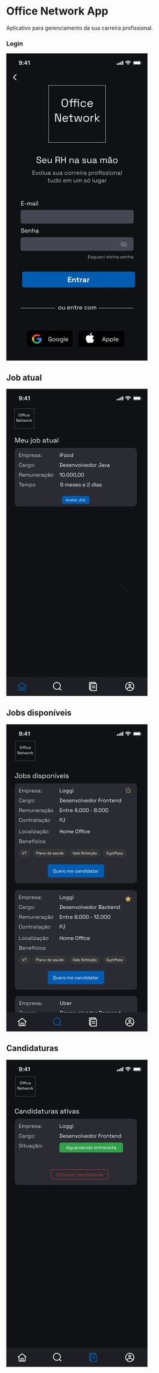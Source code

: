 # Office Network App

Aplicativo para gerenciamento da sua carreira profissional.

### Login
![Login](docs/images/login.png)

## Job atual
![Login](docs/images/job_atual.png)

## Jobs disponíveis
![Login](docs/images/jobs.png)

## Candidaturas
![Login](docs/images/candidaturas.png)